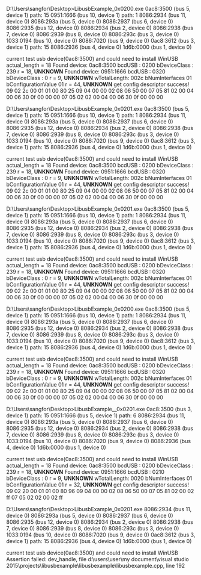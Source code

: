 D:\Users\sangfor\Desktop>LibusbExample_0x0200.exe
0ac8:3500 (bus 5, device 1) path: 15
0951:1666 (bus 10, device 1) path: 1
8086:2934 (bus 11, device 0)
8086:293a (bus 5, device 0)
8086:2937 (bus 6, device 0)
8086:2935 (bus 12, device 0)
8086:2934 (bus 2, device 0)
8086:2938 (bus 7, device 0)
8086:2939 (bus 8, device 0)
8086:293c (bus 3, device 0)
1033:0194 (bus 10, device 0)
8086:7020 (bus 9, device 0)
0ac8:3612 (bus 3, device 1) path: 15
8086:2936 (bus 4, device 0)
1d6b:0000 (bus 1, device 0)

current test usb device(0ac8:3500) and could need to install WinUSB
actual_length = 18
Found device: 0ac8:3500
bcdUSB : 0200 bDeviceClass : 239
r = 18, **UNKNOWN**
Found device: 0951:1666
bcdUSB : 0320 bDeviceClass : 0
r = 9, **UNKNOWN**
wTotalLength: 002c bNumInterfaces 01 bConfigurationValue 01
r = 44, **UNKNOWN**
get config descriptor success!
09 02 2c 00 01 01 00 80 25 09 04 00 00 02 08 06 50 00 07 05 81 02 00 04 00 06 30 0f 00 00 00 07 05 02 02 00 04 00 06 30 0f 00 00 00

D:\Users\sangfor\Desktop>LibusbExample_0x0201.exe
0ac8:3500 (bus 5, device 1) path: 15
0951:1666 (bus 10, device 1) path: 1
8086:2934 (bus 11, device 0)
8086:293a (bus 5, device 0)
8086:2937 (bus 6, device 0)
8086:2935 (bus 12, device 0)
8086:2934 (bus 2, device 0)
8086:2938 (bus 7, device 0)
8086:2939 (bus 8, device 0)
8086:293c (bus 3, device 0)
1033:0194 (bus 10, device 0)
8086:7020 (bus 9, device 0)
0ac8:3612 (bus 3, device 1) path: 15
8086:2936 (bus 4, device 0)
1d6b:0000 (bus 1, device 0)

current test usb device(0ac8:3500) and could need to install WinUSB
actual_length = 18
Found device: 0ac8:3500
bcdUSB : 0200 bDeviceClass : 239
r = 18, **UNKNOWN**
Found device: 0951:1666
bcdUSB : 0320 bDeviceClass : 0
r = 9, **UNKNOWN**
wTotalLength: 002c bNumInterfaces 01 bConfigurationValue 01
r = 44, **UNKNOWN**
get config descriptor success!
09 02 2c 00 01 01 00 80 25 09 04 00 00 02 08 06 50 00 07 05 81 02 00 04 00 06 30 0f 00 00 00 07 05 02 02 00 04 00 06 30 0f 00 00 00

D:\Users\sangfor\Desktop>LibusbExample_0x0201.exe
0ac8:3500 (bus 5, device 1) path: 15
0951:1666 (bus 10, device 1) path: 1
8086:2934 (bus 11, device 0)
8086:293a (bus 5, device 0)
8086:2937 (bus 6, device 0)
8086:2935 (bus 12, device 0)
8086:2934 (bus 2, device 0)
8086:2938 (bus 7, device 0)
8086:2939 (bus 8, device 0)
8086:293c (bus 3, device 0)
1033:0194 (bus 10, device 0)
8086:7020 (bus 9, device 0)
0ac8:3612 (bus 3, device 1) path: 15
8086:2936 (bus 4, device 0)
1d6b:0000 (bus 1, device 0)

current test usb device(0ac8:3500) and could need to install WinUSB
actual_length = 18
Found device: 0ac8:3500
bcdUSB : 0200 bDeviceClass : 239
r = 18, **UNKNOWN**
Found device: 0951:1666
bcdUSB : 0320 bDeviceClass : 0
r = 9, **UNKNOWN**
wTotalLength: 002c bNumInterfaces 01 bConfigurationValue 01
r = 44, **UNKNOWN**
get config descriptor success!
09 02 2c 00 01 01 00 80 25 09 04 00 00 02 08 06 50 00 07 05 81 02 00 04 00 06 30 0f 00 00 00 07 05 02 02 00 04 00 06 30 0f 00 00 00

D:\Users\sangfor\Desktop>LibusbExample_0x0200.exe
0ac8:3500 (bus 5, device 1) path: 15
0951:1666 (bus 10, device 1) path: 1
8086:2934 (bus 11, device 0)
8086:293a (bus 5, device 0)
8086:2937 (bus 6, device 0)
8086:2935 (bus 12, device 0)
8086:2934 (bus 2, device 0)
8086:2938 (bus 7, device 0)
8086:2939 (bus 8, device 0)
8086:293c (bus 3, device 0)
1033:0194 (bus 10, device 0)
8086:7020 (bus 9, device 0)
0ac8:3612 (bus 3, device 1) path: 15
8086:2936 (bus 4, device 0)
1d6b:0000 (bus 1, device 0)

current test usb device(0ac8:3500) and could need to install WinUSB
actual_length = 18
Found device: 0ac8:3500
bcdUSB : 0200 bDeviceClass : 239
r = 18, **UNKNOWN**
Found device: 0951:1666
bcdUSB : 0320 bDeviceClass : 0
r = 9, **UNKNOWN**
wTotalLength: 002c bNumInterfaces 01 bConfigurationValue 01
r = 44, **UNKNOWN**
get config descriptor success!
09 02 2c 00 01 01 00 80 25 09 04 00 00 02 08 06 50 00 07 05 81 02 00 04 00 06 30 0f 00 00 00 07 05 02 02 00 04 00 06 30 0f 00 00 00

D:\Users\sangfor\Desktop>LibusbExample__0x0201.exe
0ac8:3500 (bus 3, device 1) path: 15
0951:1666 (bus 5, device 1) path: 6
8086:2934 (bus 11, device 0)
8086:293a (bus 5, device 0)
8086:2937 (bus 6, device 0)
8086:2935 (bus 12, device 0)
8086:2934 (bus 2, device 0)
8086:2938 (bus 7, device 0)
8086:2939 (bus 8, device 0)
8086:293c (bus 3, device 0)
1033:0194 (bus 10, device 0)
8086:7020 (bus 9, device 0)
8086:2936 (bus 4, device 0)
1d6b:0000 (bus 1, device 0)

current test usb device(0ac8:3500) and could need to install WinUSB
actual_length = 18
Found device: 0ac8:3500
bcdUSB : 0200 bDeviceClass : 239
r = 18, **UNKNOWN**
Found device: 0951:1666
bcdUSB : 0210 bDeviceClass : 0
r = 9, **UNKNOWN**
wTotalLength: 0020 bNumInterfaces 01 bConfigurationValue 01
r = 32, **UNKNOWN**
get config descriptor success!
09 02 20 00 01 01 00 80 96 09 04 00 00 02 08 06 50 00 07 05 81 02 00 02 ff 07 05 02 02 00 02 ff

D:\Users\sangfor\Desktop>LibusbExample_0x0201.exe
8086:2934 (bus 11, device 0)
8086:293a (bus 5, device 0)
8086:2937 (bus 6, device 0)
8086:2935 (bus 12, device 0)
8086:2934 (bus 2, device 0)
8086:2938 (bus 7, device 0)
8086:2939 (bus 8, device 0)
8086:293c (bus 3, device 0)
1033:0194 (bus 10, device 0)
8086:7020 (bus 9, device 0)
0ac8:3612 (bus 3, device 1) path: 15
8086:2936 (bus 4, device 0)
1d6b:0000 (bus 1, device 0)

current test usb device(0ac8:3500) and could need to install WinUSB
Assertion failed: dev_handle, file d:\users\user\my document\visual studio 2015\projects\libusbexample\libusbexample\libusbexample.cpp, line 192
